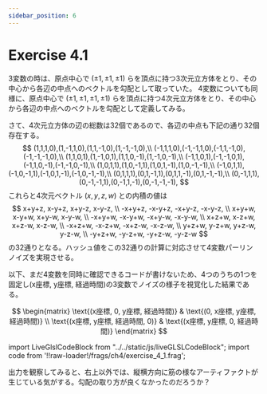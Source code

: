 ```yaml
---
sidebar_position: 6
---
```


# Exercise 4.1

3変数の時は、原点中心で $(\pm{1}, \pm{1}, \pm{1})$ らを頂点に持つ3次元立方体をとり、その中心から各辺の中点へのベクトルを勾配として取っていた。
4変数についても同様に、原点中心で $(\pm{1}, \pm{1}, \pm{1}, \pm{1})$ らを頂点に持つ4次元立方体をとり、その中心から各辺の中点へのベクトルを勾配として定義してみる。

さて、4次元立方体の辺の総数は32個であるので、各辺の中点も下記の通り32個存在する。
$$
(1,1,1,0),(1,-1,1,0),(1,1,-1,0),(1,-1,-1,0),\\
(-1,1,1,0),(-1,-1,1,0),(-1,1,-1,0),(-1,-1,-1,0),\\
(1,1,0,1),(1,-1,0,1),(1,1,0,-1),(1,-1,0,-1),\\
(-1,1,0,1),(-1,-1,0,1),(-1,1,0,-1),(-1,-1,0,-1),\\
(1,0,1,1),(1,0,-1,1),(1,0,1,-1),(1,0,-1,-1),\\
(-1,0,1,1),(-1,0,-1,1),(-1,0,1,-1),(-1,0,-1,-1),\\
(0,1,1,1),(0,1,-1,1),(0,1,1,-1),(0,1,-1,-1),\\
(0,-1,1,1),(0,-1,-1,1),(0,-1,1,-1),(0,-1,-1,-1),
$$
これらと4次元ベクトル $(x,y,z,w)$ との内積の値は
$$
x+y+z, x-y+z, x+y-z, x-y-z, \\
-x+y+z, -x-y+z, -x+y-z, -x-y-z, \\
x+y+w, x-y+w, x+y-w, x-y-w, \\
-x+y+w, -x-y+w, -x+y-w, -x-y-w, \\
x+z+w, x-z+w, x+z-w, x-z-w, \\
-x+z+w, -x-z+w, -x+z-w, -x-z-w, \\
y+z+w, y-z+w, y+z-w, y-z-w, \\
-y+z+w, -y-z+w, -y+z-w, -y-z-w
$$
の32通りとなる。ハッシュ値をこの32通りの計算に対応させて4変数パーリンノイズを実現させる。

以下、まだ4変数を同時に確認できるコードが書けないため、4つのうちの1つを固定し(x座標, y座標, 経過時間)の3変数でノイズの様子を視覚化した結果である。

$$
\begin{matrix}
\text{(x座標, 0, y座標, 経過時間)} & \text{(0, x座標, y座標, 経過時間)} \\
\text{(x座標, y座標, 経過時間, 0)} & \text{(x座標, y座標, 0, 経過時間)}
\end{matrix}
$$


import LiveGlslCodeBlock from "../../static/js/liveGLSLCodeBlock";
import code from '!!raw-loader!/frags/ch4/exercise_4_1.frag';

<LiveGlslCodeBlock fragName='exercise_4_1.frag' fragCode={code} />

出力を観察してみると、右上以外では、縦横方向に筋の様なアーティファクトが生じている気がする。勾配の取り方が良くなかったのだろうか？

